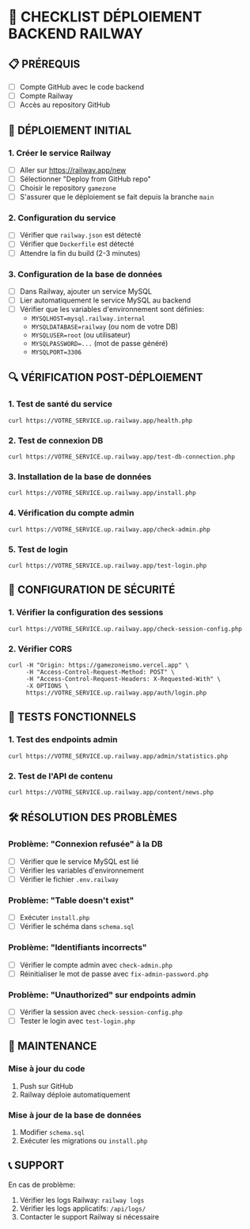# 🔧 CHECKLIST DÉPLOIEMENT BACKEND RAILWAY

## 📋 PRÉREQUIS
- [ ] Compte GitHub avec le code backend
- [ ] Compte Railway
- [ ] Accès au repository GitHub

## 🚀 DÉPLOIEMENT INITIAL

### 1. Créer le service Railway
- [ ] Aller sur https://railway.app/new
- [ ] Sélectionner "Deploy from GitHub repo"
- [ ] Choisir le repository `gamezone`
- [ ] S'assurer que le déploiement se fait depuis la branche `main`

### 2. Configuration du service
- [ ] Vérifier que `railway.json` est détecté
- [ ] Vérifier que `Dockerfile` est détecté
- [ ] Attendre la fin du build (2-3 minutes)

### 3. Configuration de la base de données
- [ ] Dans Railway, ajouter un service MySQL
- [ ] Lier automatiquement le service MySQL au backend
- [ ] Vérifier que les variables d'environnement sont définies:
  - `MYSQLHOST=mysql.railway.internal`
  - `MYSQLDATABASE=railway` (ou nom de votre DB)
  - `MYSQLUSER=root` (ou utilisateur)
  - `MYSQLPASSWORD=...` (mot de passe généré)
  - `MYSQLPORT=3306`

## 🔍 VÉRIFICATION POST-DÉPLOIEMENT

### 1. Test de santé du service
```
curl https://VOTRE_SERVICE.up.railway.app/health.php
```

### 2. Test de connexion DB
```
curl https://VOTRE_SERVICE.up.railway.app/test-db-connection.php
```

### 3. Installation de la base de données
```
curl https://VOTRE_SERVICE.up.railway.app/install.php
```

### 4. Vérification du compte admin
```
curl https://VOTRE_SERVICE.up.railway.app/check-admin.php
```

### 5. Test de login
```
curl https://VOTRE_SERVICE.up.railway.app/test-login.php
```

## 🔐 CONFIGURATION DE SÉCURITÉ

### 1. Vérifier la configuration des sessions
```
curl https://VOTRE_SERVICE.up.railway.app/check-session-config.php
```

### 2. Vérifier CORS
```
curl -H "Origin: https://gamezoneismo.vercel.app" \
     -H "Access-Control-Request-Method: POST" \
     -H "Access-Control-Request-Headers: X-Requested-With" \
     -X OPTIONS \
     https://VOTRE_SERVICE.up.railway.app/auth/login.php
```

## 🧪 TESTS FONCTIONNELS

### 1. Test des endpoints admin
```
curl https://VOTRE_SERVICE.up.railway.app/admin/statistics.php
```

### 2. Test de l'API de contenu
```
curl https://VOTRE_SERVICE.up.railway.app/content/news.php
```

## 🛠️ RÉSOLUTION DES PROBLÈMES

### Problème: "Connexion refusée" à la DB
- [ ] Vérifier que le service MySQL est lié
- [ ] Vérifier les variables d'environnement
- [ ] Vérifier le fichier `.env.railway`

### Problème: "Table doesn't exist"
- [ ] Exécuter `install.php`
- [ ] Vérifier le schéma dans `schema.sql`

### Problème: "Identifiants incorrects"
- [ ] Vérifier le compte admin avec `check-admin.php`
- [ ] Réinitialiser le mot de passe avec `fix-admin-password.php`

### Problème: "Unauthorized" sur endpoints admin
- [ ] Vérifier la session avec `check-session-config.php`
- [ ] Tester le login avec `test-login.php`

## 🔄 MAINTENANCE

### Mise à jour du code
1. Push sur GitHub
2. Railway déploie automatiquement

### Mise à jour de la base de données
1. Modifier `schema.sql`
2. Exécuter les migrations ou `install.php`

## 📞 SUPPORT

En cas de problème:
1. Vérifier les logs Railway: `railway logs`
2. Vérifier les logs applicatifs: `/api/logs/`
3. Contacter le support Railway si nécessaire